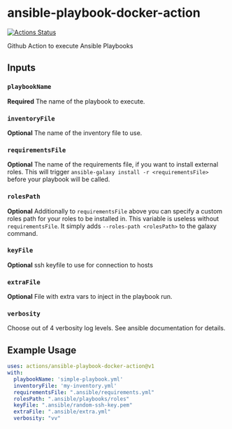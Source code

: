 # ansible-playbook-docker-action
[![Actions Status](https://github.com/saubermacherag/ansible-playbook-docker-action/workflows/Ansible%20Playbook/badge.svg)](https://github.com/saubermacherag/ansible-playbook-docker-action/actions)

Github Action to execute Ansible Playbooks

## Inputs
### `playbookName`
**Required** The name of the playbook to execute.
### `inventoryFile`
**Optional** The name of the inventory file to use.
### `requirementsFile`
**Optional** The name of the requirements file, if you want to install external roles.
This will trigger `ansible-galaxy install -r <requirementsFile>` before your playbook will be called.
### `rolesPath`
**Optional** Additionally to `requirementsFile` above you can specify a custom roles path for your
roles to be installed in. This variable is useless without `requirementsFile`. 
It simply adds `--roles-path <rolesPath>` to the galaxy command.
### `keyFile`
**Optional** ssh keyfile to use for connection to hosts
### `extraFile`
**Optional** File with extra vars to inject in the playbook run.
### `verbosity`
Choose out of 4 verbosity log levels. See ansible documentation for details.

## Example Usage
```yaml
uses: actions/ansible-playbook-docker-action@v1
with:
  playbookName: 'simple-playbook.yml'
  inventoryFile: 'my-inventory.yml'
  requirementsFile: ".ansible/requirements.yml"
  rolesPath: ".ansible/playbooks/roles"
  keyFile: ".ansible/random-ssh-key.pem"
  extraFile: ".ansible/extra.yml"
  verbosity: "vv"
``` 